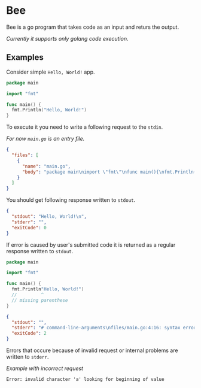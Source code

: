 # Bee

Bee is a go program that takes code as an input and returs the output.

_Currently it supports only golang code execution._

## Examples

Consider simple `Hello, World!` app.

```go
package main

import "fmt"

func main() {
  fmt.Println("Hello, World!")
}
```

To execute it you need to write a following request to the `stdin`.

_For now `main.go` is an entry file._

```json
{
  "files": [
    {
      "name": "main.go",
      "body": "package main\nimport \"fmt\"\nfunc main(){\nfmt.Println(\"Hello, World!\")\n}"
    }
  ]
}
```

You should get following response written to `stdout`.

```json
{
  "stdout": "Hello, World!\n",
  "stderr": "",
  "exitCode": 0
}
```

If error is caused by user's submitted code it is returned as a regular response written to `stdout`.

```go
package main

import "fmt"

func main() {
  fmt.Println"Hello, World!")
  //         ^
  // missing parenthese
}
```

```json
{
  "stdout": "",
  "stderr": "# command-line-arguments\nfiles/main.go:4:16: syntax error: unexpected jest, expecting comma or )\nfiles/main.go:4:27: newline in string\n",
  "exitCode": 2
}
```

Errors that occure because of invalid request or internal problems are written to `stderr`.

_Example with incorrect request_

```
Error: invalid character 'a' looking for beginning of value
```
